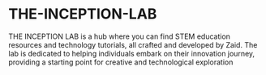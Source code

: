 # THE-INCEPTION-LAB
THE INCEPTION LAB is a hub where you can find STEM education resources and technology tutorials, all crafted and developed by Zaid. The lab is dedicated to helping individuals embark on their innovation journey, providing a starting point for creative and technological exploration
